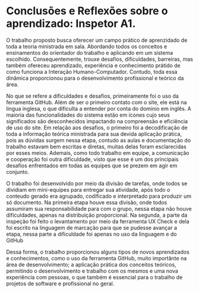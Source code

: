 # Conclusões e Reflexões sobre o aprendizado: Inspetor A1.
O trabalho proposto busca oferecer um campo prático de aprenzidado de toda a teoria ministrada em sala. Abordando todos os conceitos e ensinamentos do orientador do trabalho e aplicando em um sistema escolhido. Consequentemente, trouxe desafios, dificuldades, barreiras, mas também ofereceu aprendizado, experiência e conhecimento prátido de como funciona a Interação Humano-Computador. Contudo, toda essa dinâmica proporcionou para o desenvolvimento profissional e teórico da área.

No que se refere a dificuldades e desafios, primeiramente foi o uso da ferramenta GitHub. Além de ser o primeiro contato com o site, ele está na lingua inglesa, o que dificulta a entender por conta do dominio em inglês. A maioria das funcionalidades do sistema estão em ícones cujo seus significados são desconhecidos impactando na compreensão e eficiência de uso do site. Em relação aos desafios, o primeiro foi a decodificação de toda a informação teórica ministrada para sua devida aplicação prática, pois as dúvidas surgem nessa etapa, contudo as aulas e documentação do trabalho estavam bem escritas e diretas, muitas delas foram esclarecidas por esses meios. Ademais, como todo trabalho em equipe, a comunicação e cooperação foi outra dificuldade, visto que esse é um dos principais desafios enfrentados em todas as equipes que se prezem em agir em conjunto.

O trabalho foi desenvolvido por meio da divisão de tarefas, onde todos se dividiam em mini-equipes para entregar sua atividade, após todo o conteudo gerado era agrupado, codificado e interpretado para produzir um só documento. Na primeira etapa houve essa divisão, onde todos assumiram sua responsabilidade para com o grupo, nessa etapa não houve dificuldades, apenas na distribuição proporcional. Na segunda, a parte da inspeção foi feito o levantamento por meio da ferramenta UX Check e dela foi escrito na linguagem de marcação para que se pudesse avançar a etapa, nessa parte a dificuldade foi apenas no uso da linguagem e do GitHub

Dessa forma, o trabalho proporcionou alguns tipos de novos aprendizados e conhecimentos, como o uso da ferramenta GitHub, muito importânte na área de desenvolvimento; a aplicação prática dos conceitos teóricos, permitindo o desenvolvimento e trabalho com os mesmos e uma nova experiência com pessoas, o que também é essencial para o trabalho de projetos de software e profissional no geral.
